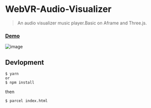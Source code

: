 # WebVR-Audio-Visualizer

> An audio visualizer music player.Basic on Aframe and Three.js.

### [Demo](http://112.74.47.128:8082/)

![image](https://github.com/todaylg/WebVR-Audio-Visualizer/blob/master/images/intro.png)


## Devlopment

```
$ yarn 
or
$ npm install
```
then

```
$ parcel index.html
```


